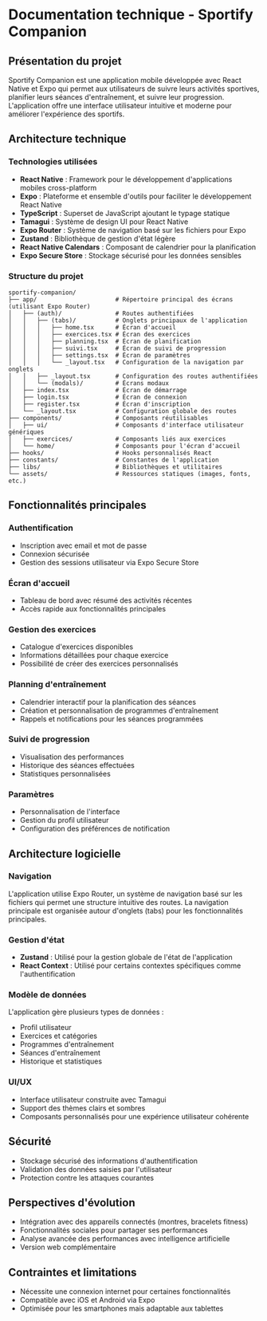 # Documentation technique - Sportify Companion

## Présentation du projet

Sportify Companion est une application mobile développée avec React Native et Expo qui permet aux utilisateurs de suivre leurs activités sportives, planifier leurs séances d'entraînement, et suivre leur progression. L'application offre une interface utilisateur intuitive et moderne pour améliorer l'expérience des sportifs.

## Architecture technique

### Technologies utilisées

- **React Native** : Framework pour le développement d'applications mobiles cross-platform
- **Expo** : Plateforme et ensemble d'outils pour faciliter le développement React Native
- **TypeScript** : Superset de JavaScript ajoutant le typage statique
- **Tamagui** : Système de design UI pour React Native
- **Expo Router** : Système de navigation basé sur les fichiers pour Expo
- **Zustand** : Bibliothèque de gestion d'état légère
- **React Native Calendars** : Composant de calendrier pour la planification
- **Expo Secure Store** : Stockage sécurisé pour les données sensibles

### Structure du projet

```
sportify-companion/
├── app/                      # Répertoire principal des écrans (utilisant Expo Router)
│   ├── (auth)/               # Routes authentifiées
│   │   ├── (tabs)/           # Onglets principaux de l'application
│   │   │   ├── home.tsx      # Écran d'accueil
│   │   │   ├── exercices.tsx # Écran des exercices
│   │   │   ├── planning.tsx  # Écran de planification
│   │   │   ├── suivi.tsx     # Écran de suivi de progression
│   │   │   ├── settings.tsx  # Écran de paramètres
│   │   │   └── _layout.tsx   # Configuration de la navigation par onglets
│   │   ├── _layout.tsx       # Configuration des routes authentifiées
│   │   └── (modals)/         # Écrans modaux
│   ├── index.tsx             # Écran de démarrage
│   ├── login.tsx             # Écran de connexion
│   ├── register.tsx          # Écran d'inscription
│   └── _layout.tsx           # Configuration globale des routes
├── components/               # Composants réutilisables
│   ├── ui/                   # Composants d'interface utilisateur génériques
│   ├── exercices/            # Composants liés aux exercices
│   └── home/                 # Composants pour l'écran d'accueil
├── hooks/                    # Hooks personnalisés React
├── constants/                # Constantes de l'application
├── libs/                     # Bibliothèques et utilitaires
└── assets/                   # Ressources statiques (images, fonts, etc.)
```

## Fonctionnalités principales

### Authentification
- Inscription avec email et mot de passe
- Connexion sécurisée
- Gestion des sessions utilisateur via Expo Secure Store

### Écran d'accueil
- Tableau de bord avec résumé des activités récentes
- Accès rapide aux fonctionnalités principales

### Gestion des exercices
- Catalogue d'exercices disponibles
- Informations détaillées pour chaque exercice
- Possibilité de créer des exercices personnalisés

### Planning d'entraînement
- Calendrier interactif pour la planification des séances
- Création et personnalisation de programmes d'entraînement
- Rappels et notifications pour les séances programmées

### Suivi de progression
- Visualisation des performances
- Historique des séances effectuées
- Statistiques personnalisées

### Paramètres
- Personnalisation de l'interface
- Gestion du profil utilisateur
- Configuration des préférences de notification

## Architecture logicielle

### Navigation
L'application utilise Expo Router, un système de navigation basé sur les fichiers qui permet une structure intuitive des routes. La navigation principale est organisée autour d'onglets (tabs) pour les fonctionnalités principales.

### Gestion d'état
- **Zustand** : Utilisé pour la gestion globale de l'état de l'application
- **React Context** : Utilisé pour certains contextes spécifiques comme l'authentification

### Modèle de données
L'application gère plusieurs types de données :
- Profil utilisateur
- Exercices et catégories
- Programmes d'entraînement
- Séances d'entraînement
- Historique et statistiques

### UI/UX
- Interface utilisateur construite avec Tamagui
- Support des thèmes clairs et sombres
- Composants personnalisés pour une expérience utilisateur cohérente

## Sécurité
- Stockage sécurisé des informations d'authentification
- Validation des données saisies par l'utilisateur
- Protection contre les attaques courantes

## Perspectives d'évolution
- Intégration avec des appareils connectés (montres, bracelets fitness)
- Fonctionnalités sociales pour partager ses performances
- Analyse avancée des performances avec intelligence artificielle
- Version web complémentaire

## Contraintes et limitations
- Nécessite une connexion internet pour certaines fonctionnalités
- Compatible avec iOS et Android via Expo
- Optimisée pour les smartphones mais adaptable aux tablettes 